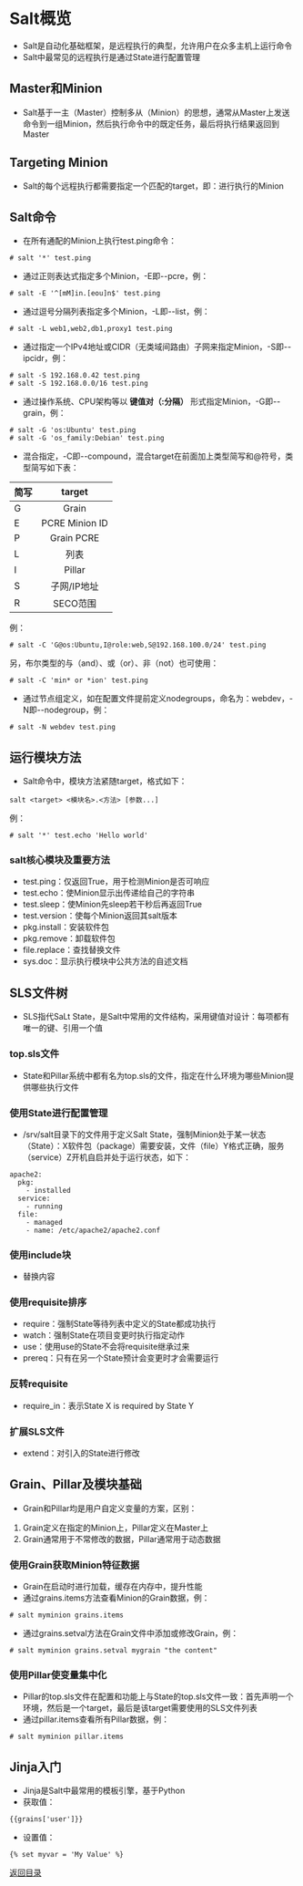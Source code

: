 # Salt概览
* Salt是自动化基础框架，是远程执行的典型，允许用户在众多主机上运行命令
* Salt中最常见的远程执行是通过State进行配置管理

## Master和Minion
* Salt基于一主（Master）控制多从（Minion）的思想，通常从Master上发送命令到一组Minion，然后执行命令中的既定任务，最后将执行结果返回到Master

## Targeting Minion
* Salt的每个远程执行都需要指定一个匹配的target，即：进行执行的Minion

## Salt命令
* 在所有通配的Minion上执行test.ping命令：
```
# salt '*' test.ping
```
* 通过正则表达式指定多个Minion，-E即--pcre，例：
```
# salt -E '^[mM]in.[eou]n$' test.ping 
```
* 通过逗号分隔列表指定多个Minion，-L即--list，例：
```
# salt -L web1,web2,db1,proxy1 test.ping
```
* 通过指定一个IPv4地址或CIDR（无类域间路由）子网来指定Minion，-S即--ipcidr，例：
```
# salt -S 192.168.0.42 test.ping
# salt -S 192.168.0.0/16 test.ping
```
* 通过操作系统、CPU架构等以 **键值对（:分隔）** 形式指定Minion，-G即--grain，例：
```
# salt -G 'os:Ubuntu' test.ping
# salt -G 'os_family:Debian' test.ping
```
* 混合指定，-C即--compound，混合target在前面加上类型简写和@符号，类型简写如下表：

|简写|target|
|-----------|:---------:|
|G|Grain|
|E|PCRE Minion ID|
|P|Grain PCRE|
|L|列表|
|I|Pillar|
|S|子网/IP地址|
|R|SECO范围|

例：
```
# salt -C 'G@os:Ubuntu,I@role:web,S@192.168.100.0/24' test.ping
```
另，布尔类型的与（and）、或（or）、非（not）也可使用：
```
# salt -C 'min* or *ion' test.ping
```
* 通过节点组定义，如在配置文件提前定义nodegroups，命名为：webdev，-N即--nodegroup，例：
```
# salt -N webdev test.ping
```

## 运行模块方法
* Salt命令中，模块方法紧随target，格式如下：
```
salt <target> <模块名>.<方法> [参数...]
```
例：
```
# salt '*' test.echo 'Hello world'
```

### salt核心模块及重要方法
* test.ping：仅返回True，用于检测Minion是否可响应
* test.echo：使Minion显示出传递给自己的字符串
* test.sleep：使Minion先sleep若干秒后再返回True
* test.version：使每个Minion返回其salt版本
* pkg.install：安装软件包
* pkg.remove：卸载软件包
* file.replace：查找替换文件
* sys.doc：显示执行模块中公共方法的自述文档

## SLS文件树
* SLS指代SaLt State，是Salt中常用的文件结构，采用键值对设计：每项都有唯一的键、引用一个值

### top.sls文件
* State和Pillar系统中都有名为top.sls的文件，指定在什么环境为哪些Minion提供哪些执行文件

### 使用State进行配置管理
* /srv/salt目录下的文件用于定义Salt State，强制Minion处于某一状态（State）：X软件包（package）需要安装，文件（file）Y格式正确，服务（service）Z开机自启并处于运行状态，如下：
```
apache2:
  pkg:
    - installed
  service:
    - running
  file:
    - managed
    - name: /etc/apache2/apache2.conf
```

### 使用include块
* 替换内容

### 使用requisite排序
* require：强制State等待列表中定义的State都成功执行
* watch：强制State在项目变更时执行指定动作
* use：使用use的State不会将requisite继承过来
* prereq：只有在另一个State预计会变更时才会需要运行

### 反转requisite
* require_in：表示State X is required by State Y

### 扩展SLS文件
* extend：对引入的State进行修改

## Grain、Pillar及模块基础
* Grain和Pillar均是用户自定义变量的方案，区别：
1. Grain定义在指定的Minion上，Pillar定义在Master上
2. Grain通常用于不常修改的数据，Pillar通常用于动态数据

### 使用Grain获取Minion特征数据
* Grain在启动时进行加载，缓存在内存中，提升性能
* 通过grains.items方法查看Minion的Grain数据，例：
```
# salt myminion grains.items
```
* 通过grains.setval方法在Grain文件中添加或修改Grain，例：
```
# salt myminion grains.setval mygrain "the content"
```

### 使用Pillar使变量集中化
* Pillar的top.sls文件在配置和功能上与State的top.sls文件一致：首先声明一个环境，然后是一个target，最后是该target需要使用的SLS文件列表
* 通过pillar.items查看所有Pillar数据，例：
```
# salt myminion pillar.items
```

## Jinja入门
* Jinja是Salt中最常用的模板引擎，基于Python
* 获取值：
```
{{grains['user']}}
```
* 设置值：
```
{% set myvar = 'My Value' %}
```

[返回目录](../CONTENTS.md)